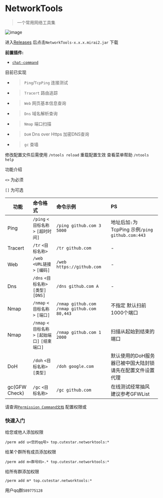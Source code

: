 # NetworkTools

> 一个常用网络工具集

![image](https://img.shields.io/github/downloads/MX233/NetworkTools/total)

进入[Releases](https://github.com/MX233/NetworkTools/releases) 后点击`NetworkTools-x.x.x.mirai2.jar` 下载

__前置插件:__
- [`chat-command`](https://github.com/project-mirai/chat-command)

目前已实现
- > `Ping`/`TcpPing` 连接测试
- > `Tracert` 路由追踪
- > `Web` 网页基本信息查询
- > `Dns` 域名解析查询
- > `Nmap` 端口扫描
- > `DoH` Dns over Https 加密DNS查询
- > `gc` 查墙

修改配置文件后需使用 `/ntools reload` 重载配置生效
查看菜单帮助 `/ntools help`

功能介绍

`<>` 为必须

`[]` 为可选

| 功能            | 命令格式                               | 命令示例                                         | PS                                       |
|---------------|:-----------------------------------|:---------------------------------------------|:-----------------------------------------|
| Ping          | `/ping` `<目标名称>` `[超时时间]`          | `/ping github.com 3 5000`                    | 地址后加`:`为TcpPing 示例`/ping github.com:443` |
| Tracert       | `/tr` `<目标名称>`                     | `/tr github.com`                             | -                                        |
| Web           | `/web` `<URL链接>` `[编码]`            | `/web https://github.com`                    | -                                        |
| Dns           | `/dns` `<目标名称>` `[类型]` `[DNS]`     | `/dns github.com A`                          | -                                        |
| Nmap          | `/nmap` `<目标名称>` `[端口]`            | `/nmap github.com` `/nmap github.com 80,443` | 不指定 默认扫前1000个端口                          |
| Nmap          | `/nmap` `<目标名称>` `[起始端口]` `[结束端口]` | `/nmap github.com 1 2000`                    | 扫描从起始到结束的端口                              |
| DoH           | `/doh` `<目标名称>` `[类型]`             | `/doh google.com`                            | 默认使用的DoH服务器已被中国大陆封锁 请先在配置文件设置代理          |
| gc(GFW Check) | `/gc` `<目标名称>`                     | `/gc github.com`                             | 在线测试经常抽风 建议参考GFWList                     |

请查询[`Permission Command文档`](https://github.com/mamoe/mirai/blob/dev/mirai-console/docs/BuiltInCommands.md#permissioncommand) 配置权限或

### 快速入门
给您或他人添加权限
    
    /perm add u<您的qq号> top.cutestar.networktools:*

给某个群所有成员添加权限
    
    /perm add m<群号码>.* top.cutestar.networktools:*

给所有群添加权限

    /perm add m* top.cutestar.networktools:*

用户qq群`589775128`
